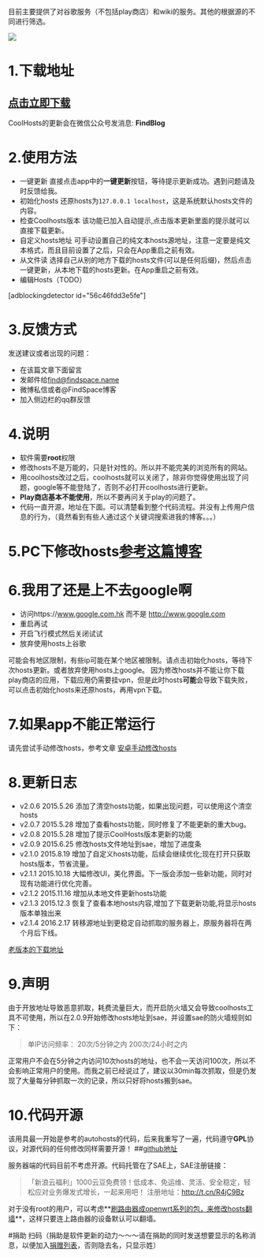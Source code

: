 目前主要提供了对谷歌服务（不包括play商店）和wiki的服务。其他的根据源的不同进行筛选。

![][3] 
 
# 1.下载地址 
## [点击立即下载][17]
CoolHosts的更新会在微信公众号发消息:
**FindBlog**
# 2.使用方法 

+ 一键更新
	直接点击app中的**一键更新**按钮，等待提示更新成功。遇到问题请及时反馈给我。
+ 初始化hosts
	还原hosts为`127.0.0.1 localhost`，这是系统默认hosts文件的内容。
+ 检查Coolhosts版本
	该功能已加入自动提示,点击版本更新里面的提示就可以直接下载更新。
+ 自定义hosts地址
	可手动设置自己的纯文本hosts源地址，注意一定要是纯文本格式，而且目前设置了之后，只会在App重启之前有效。
+ 从文件读
	选择自己从别的地方下载的hosts文件(可以是任何后缀)，然后点击一键更新，从本地下载的hosts更新。在App重启之前有效。
+ 编辑Hosts（TODO）


[adblockingdetector id="56c46fdd3e5fe"]

# 3.反馈方式
发送建议或者出现的问题：

+ 在该篇文章下面留言
+ 发邮件给<find@findspace.name>
+ 微博私信或者@FindSpace博客
+ 加入侧边栏的qq群反馈

# 4.说明

+ 软件需要**root**权限 
+ 修改hosts不是万能的，只是针对性的。所以并不能完美的浏览所有的网站。
+ 用coolhosts改过之后，coolhosts就可以关闭了，除非你觉得使用出现了问题，google等不能登陆了，否则不必打开coolhosts进行更新。
+ **Play商店基本不能使用**，所以不要再问关于play的问题了。
+ 代码一直开源，地址在下面。可以清楚看到整个代码流程。并没有上传用户信息的行为，（竟然看到有些人通过这个关键词搜索进我的博客。。。）

# 5.PC下修改hosts[参考这篇博客][2]
# 6.我用了还是上不去google啊

+ 访问https://www.google.com.hk 而不是 http://www.google.com
+ 重启再试
+ 开启飞行模式然后关闭试试
+ 放弃使用hosts上谷歌

可能会有地区限制，有些ip可能在某个地区被限制。请点击初始化hosts，等待下次hosts更新。或者放弃使用hosts上google。
因为修改hosts并不能让你下载play商店的应用，下载应用仍需要挂vpn，但是此时hosts**可能**会导致下载失败，可以点击初始化hosts来还原hosts，再用vpn下载。

# 7.如果app不能正常运行

请先尝试手动修改hosts，参考文章
[安卓手动修改hosts](http://www.findspace.name/easycoding/1642)

# 8.更新日志

+ v2.0.6 2015.5.26 添加了清空hosts功能，如果出现问题，可以使用这个清空hosts
+ v2.0.7 2015.5.28 增加了查看hosts功能，同时修复了不能更新的重大bug。
+ v2.0.8 2015.5.28 增加了提示CoolHosts版本更新的功能
+ v2.0.9 2015.6.25 修改hosts文件地址到sae，增加了进度条
+ v2.1.0 2015.8.19 增加了自定义hosts功能，后续会继续优化;现在打开只获取hosts版本，节省流量。
+ v2.1.1 2015.10.18 大幅修改UI，美化界面。下一版会添加一些新功能，同时对现有功能进行优化完善。
+ v2.1.2 2015.11.16 增加从本地文件更新hosts功能
+ v2.1.3 2015.12.3 恢复了查看本地hosts内容,增加了下载更新功能,将显示hosts版本单独出来
+ v2.1.4 2016.2.17 转移源地址到更稳定自动抓取的服务器上，原服务器将在两个月后下线。

[老版本的下载地址][16]



# 9.声明
由于开放地址导致恶意抓取，耗费流量巨大，而开启防火墙又会导致coolhosts工具不可使用，所以在2.0.9开始修改hosts地址到sae，并设置sae的防火墙规则如下：

>单IP访问频率：
20次/5分钟之内
200次/24小时之内

正常用户不会在5分钟之内访问10次hosts的地址，也不会一天访问100次，所以不会影响正常用户的使用。而我之前已经说过了，建议以30min每次抓取，但是仍发现了大量每分钟抓取一次的记录，所以只好将hosts搬到sae。


# 10.代码开源
该用具最一开始是参考的autohosts的代码，后来我重写了一遍，代码遵守**GPL**协议，对源代码的任何修改同样需要开源！
##[github地址][0]

服务器端的代码目前不考虑开源。代码托管在了SAE上，SAE注册链接：
>「新浪云福利」1000云豆免费领！低成本、免运维、灵活、安全稳定，轻松应对业务爆发式增长，一起来用吧！
注册地址：http://t.cn/R4jC9Bz

对于没有root的用户，可以考虑**[刷路由器成openwrt系列的包，来修改hosts翻墙][1]**，这样只要连上路由器的设备默认可以翻墙。

#捐助
扫码（捐助是软件更新的动力～～～请在捐助的同时发送想要显示的名称消息，以便加入[捐赠列表][15]，否则隐去名，只显示姓）

[0]: https://github.com/FindHao/CoolHosts
[2]: http://www.findspace.name/res/72 "修改hosts使用google服务"
[3]: http://www.findspace.name/wp-content/uploads/2015/11/2.jpg
[13]: http://pan.baidu.com/s/1dDI2eMP "Coolhosts百度网盘"
[14]: http://www.findspace.name/wp-content/uploads/2015/06/alipayDonate.jpg 
[15]: http://www.findspace.name/donate
[16]: http://pan.baidu.com/s/1eQjoonS "老版本"
[17]: http://openbox.mobilem.360.cn/index/d/sid/2483628
[18]: http://a.app.qq.com/o/simple.jsp?pkgname=com.find.coolhosts
[1]: http://www.findspace.name/tag/openwrt
